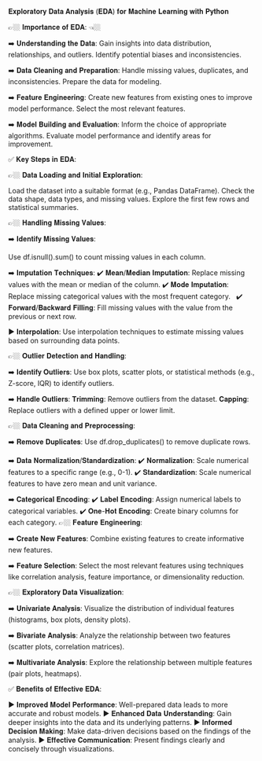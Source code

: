 𝐄𝐱𝐩𝐥𝐨𝐫𝐚𝐭𝐨𝐫𝐲 𝐃𝐚𝐭𝐚 𝐀𝐧𝐚𝐥𝐲𝐬𝐢𝐬 (𝐄𝐃𝐀) 𝐟𝐨𝐫 𝐌𝐚𝐜𝐡𝐢𝐧𝐞 𝐋𝐞𝐚𝐫𝐧𝐢𝐧𝐠 𝐰𝐢𝐭𝐡 𝐏𝐲𝐭𝐡𝐨𝐧 


👉🏼 𝐈𝐦𝐩𝐨𝐫𝐭𝐚𝐧𝐜𝐞 𝐨𝐟 𝐄𝐃𝐀: 👈🏼



➡️ 𝐔𝐧𝐝𝐞𝐫𝐬𝐭𝐚𝐧𝐝𝐢𝐧𝐠 𝐭𝐡𝐞 𝐃𝐚𝐭𝐚:
Gain insights into data distribution, relationships, and outliers.
Identify potential biases and inconsistencies.

➡️ 𝐃𝐚𝐭𝐚 𝐂𝐥𝐞𝐚𝐧𝐢𝐧𝐠 𝐚𝐧𝐝 𝐏𝐫𝐞𝐩𝐚𝐫𝐚𝐭𝐢𝐨𝐧:
Handle missing values, duplicates, and inconsistencies.
Prepare the data for modeling.

➡️ 𝐅𝐞𝐚𝐭𝐮𝐫𝐞 𝐄𝐧𝐠𝐢𝐧𝐞𝐞𝐫𝐢𝐧𝐠:
Create new features from existing ones to improve model performance.
Select the most relevant features.

➡️ 𝐌𝐨𝐝𝐞𝐥 𝐁𝐮𝐢𝐥𝐝𝐢𝐧𝐠 𝐚𝐧𝐝 𝐄𝐯𝐚𝐥𝐮𝐚𝐭𝐢𝐨𝐧:
Inform the choice of appropriate algorithms.
Evaluate model performance and identify areas for improvement.



✅ 𝐊𝐞𝐲 𝐒𝐭𝐞𝐩𝐬 𝐢𝐧 𝐄𝐃𝐀: 

👉🏼 𝐃𝐚𝐭𝐚 𝐋𝐨𝐚𝐝𝐢𝐧𝐠 𝐚𝐧𝐝 𝐈𝐧𝐢𝐭𝐢𝐚𝐥 𝐄𝐱𝐩𝐥𝐨𝐫𝐚𝐭𝐢𝐨𝐧:

Load the dataset into a suitable format (e.g., Pandas DataFrame).
Check the data shape, data types, and missing values.
Explore the first few rows and statistical summaries.

👉🏼 𝐇𝐚𝐧𝐝𝐥𝐢𝐧𝐠 𝐌𝐢𝐬𝐬𝐢𝐧𝐠 𝐕𝐚𝐥𝐮𝐞𝐬:

➡️ 𝐈𝐝𝐞𝐧𝐭𝐢𝐟𝐲 𝐌𝐢𝐬𝐬𝐢𝐧𝐠 𝐕𝐚𝐥𝐮𝐞𝐬:

Use df.isnull().sum() to count missing values in each column.


➡️ 𝐈𝐦𝐩𝐮𝐭𝐚𝐭𝐢𝐨𝐧 𝐓𝐞𝐜𝐡𝐧𝐢𝐪𝐮𝐞𝐬:
✔️ 𝐌𝐞𝐚𝐧/𝐌𝐞𝐝𝐢𝐚𝐧 𝐈𝐦𝐩𝐮𝐭𝐚𝐭𝐢𝐨𝐧: Replace missing values with the mean or median of the column.
✔️ 𝐌𝐨𝐝𝐞 𝐈𝐦𝐩𝐮𝐭𝐚𝐭𝐢𝐨𝐧: Replace missing categorical values with the most frequent category.   
✔️ 𝐅𝐨𝐫𝐰𝐚𝐫𝐝/𝐁𝐚𝐜𝐤𝐰𝐚𝐫𝐝 𝐅𝐢𝐥𝐥𝐢𝐧𝐠: Fill missing values with the value from the previous or next row.


▶️ 𝐈𝐧𝐭𝐞𝐫𝐩𝐨𝐥𝐚𝐭𝐢𝐨𝐧: Use interpolation techniques to estimate missing values based on surrounding data points.



👉🏼 𝐎𝐮𝐭𝐥𝐢𝐞𝐫 𝐃𝐞𝐭𝐞𝐜𝐭𝐢𝐨𝐧 𝐚𝐧𝐝 𝐇𝐚𝐧𝐝𝐥𝐢𝐧𝐠:

➡️ 𝐈𝐝𝐞𝐧𝐭𝐢𝐟𝐲 𝐎𝐮𝐭𝐥𝐢𝐞𝐫𝐬:
Use box plots, scatter plots, or statistical methods (e.g., Z-score, IQR) to identify outliers.


➡️ 𝐇𝐚𝐧𝐝𝐥𝐞 𝐎𝐮𝐭𝐥𝐢𝐞𝐫𝐬:
𝐓𝐫𝐢𝐦𝐦𝐢𝐧𝐠: Remove outliers from the dataset.
𝐂𝐚𝐩𝐩𝐢𝐧𝐠: Replace outliers with a defined upper or lower limit.


👉🏼 𝐃𝐚𝐭𝐚 𝐂𝐥𝐞𝐚𝐧𝐢𝐧𝐠 𝐚𝐧𝐝 𝐏𝐫𝐞𝐩𝐫𝐨𝐜𝐞𝐬𝐬𝐢𝐧𝐠:

➡️ 𝐑𝐞𝐦𝐨𝐯𝐞 𝐃𝐮𝐩𝐥𝐢𝐜𝐚𝐭𝐞𝐬: Use df.drop_duplicates() to remove duplicate rows.


 ➡️ 𝐃𝐚𝐭𝐚 𝐍𝐨𝐫𝐦𝐚𝐥𝐢𝐳𝐚𝐭𝐢𝐨𝐧/𝐒𝐭𝐚𝐧𝐝𝐚𝐫𝐝𝐢𝐳𝐚𝐭𝐢𝐨𝐧:
✔️ 𝐍𝐨𝐫𝐦𝐚𝐥𝐢𝐳𝐚𝐭𝐢𝐨𝐧: Scale numerical features to a specific range (e.g., 0-1).
✔️ 𝐒𝐭𝐚𝐧𝐝𝐚𝐫𝐝𝐢𝐳𝐚𝐭𝐢𝐨𝐧: Scale numerical features to have zero mean and unit variance.


➡️ 𝐂𝐚𝐭𝐞𝐠𝐨𝐫𝐢𝐜𝐚𝐥 𝐄𝐧𝐜𝐨𝐝𝐢𝐧𝐠:
✔️ 𝐋𝐚𝐛𝐞𝐥 𝐄𝐧𝐜𝐨𝐝𝐢𝐧𝐠: Assign numerical labels to categorical variables.
✔️ 𝐎𝐧𝐞-𝐇𝐨𝐭 𝐄𝐧𝐜𝐨𝐝𝐢𝐧𝐠: Create binary columns for each category.
👉🏼 𝐅𝐞𝐚𝐭𝐮𝐫𝐞 𝐄𝐧𝐠𝐢𝐧𝐞𝐞𝐫𝐢𝐧𝐠:

➡️ 𝐂𝐫𝐞𝐚𝐭𝐞 𝐍𝐞𝐰 𝐅𝐞𝐚𝐭𝐮𝐫𝐞𝐬: Combine existing features to create informative new features.


➡️ 𝐅𝐞𝐚𝐭𝐮𝐫𝐞 𝐒𝐞𝐥𝐞𝐜𝐭𝐢𝐨𝐧: Select the most relevant features using techniques like correlation analysis, feature importance, or dimensionality reduction.


👉🏼 𝐄𝐱𝐩𝐥𝐨𝐫𝐚𝐭𝐨𝐫𝐲 𝐃𝐚𝐭𝐚 𝐕𝐢𝐬𝐮𝐚𝐥𝐢𝐳𝐚𝐭𝐢𝐨𝐧:


➡️ 𝐔𝐧𝐢𝐯𝐚𝐫𝐢𝐚𝐭𝐞 𝐀𝐧𝐚𝐥𝐲𝐬𝐢𝐬: Visualize the distribution of individual features (histograms, box plots, density plots).


➡️ 𝐁𝐢𝐯𝐚𝐫𝐢𝐚𝐭𝐞 𝐀𝐧𝐚𝐥𝐲𝐬𝐢𝐬: Analyze the relationship between two features (scatter plots, correlation matrices).


➡️ 𝐌𝐮𝐥𝐭𝐢𝐯𝐚𝐫𝐢𝐚𝐭𝐞 𝐀𝐧𝐚𝐥𝐲𝐬𝐢𝐬: Explore the relationship between multiple features (pair plots, heatmaps).




✅ 𝐁𝐞𝐧𝐞𝐟𝐢𝐭𝐬 𝐨𝐟 𝐄𝐟𝐟𝐞𝐜𝐭𝐢𝐯𝐞 𝐄𝐃𝐀:

▶️ 𝐈𝐦𝐩𝐫𝐨𝐯𝐞𝐝 𝐌𝐨𝐝𝐞𝐥 𝐏𝐞𝐫𝐟𝐨𝐫𝐦𝐚𝐧𝐜𝐞: Well-prepared data leads to more accurate and robust models.
▶️ 𝐄𝐧𝐡𝐚𝐧𝐜𝐞𝐝 𝐃𝐚𝐭𝐚 𝐔𝐧𝐝𝐞𝐫𝐬𝐭𝐚𝐧𝐝𝐢𝐧𝐠: Gain deeper insights into the data and its underlying patterns.
▶️ 𝐈𝐧𝐟𝐨𝐫𝐦𝐞𝐝 𝐃𝐞𝐜𝐢𝐬𝐢𝐨𝐧 𝐌𝐚𝐤𝐢𝐧𝐠: Make data-driven decisions based on the findings of the analysis.
▶️ 𝐄𝐟𝐟𝐞𝐜𝐭𝐢𝐯𝐞 𝐂𝐨𝐦𝐦𝐮𝐧𝐢𝐜𝐚𝐭𝐢𝐨𝐧: Present findings clearly and concisely through visualizations.
